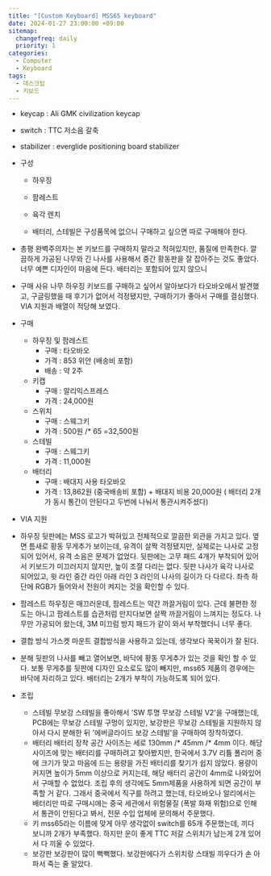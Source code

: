 ```yaml
---
title: "[Custom Keyboard] MSS65 keyboard"
date: 2024-01-27 23:00:00 +09:00
sitemap:
  changefreq: daily
  priority: 1
categories:
  - Computer
  - Keyboard
tags:
  - 데스크탑
  - 키보드
---
```


- keycap : Ali GMK civilization keycap
- switch : TTC 저소음 갈축
- stabilizer : everglide positioning board stabilizer
 
- 구성
	- 하우징
	- 팜레스트
	- 육각 렌치

	- 배터리, 스테빌은 구성품목에 없으니 구매하고 싶으면 따로 구매해야 한다. 

- 총평
	완벽주의자는 본 키보드를 구매하지 말라고 적혀있지만, 품질에 만족한다. 깔끔하게 가공된 나무와 긴 나사를 사용해서 중간 황동판을 잘 잡아주는 것도 좋았다. 너무 예쁜 디자인이 마음에 든다. 
	배터리는 포함되어 있지 않으니 
- 구매 사유
	나무 하우징 키보드를 구매하고 싶어서 알아보다가 타오바오에서 발견했고, 구글링했을 때 후기가 없어서 걱정됐지만, 구매하기가 좋아서 구매를 결심했다. VIA 지원과 배열이 적당해 보였다. 
		
- 구매
	- 하우징 및 팜레스트
		- 구매 : 타오바오
		- 가격 : 853 위안 (배송비 포함)
		- 배송 : 약 2주
	- 키캡
		- 구매 : 알리익스프레스
		- 가격 : 24,000원
	- 스위치
		- 구매 : 스웨그키
		- 가격 : 500원 /* 65  =32,500원
	- 스테빌 
		- 구매 : 스웨그키
		- 가격 : 11,000원
	- 배터리
		- 구매 : 배대지 사용 타오바오
		- 가격 : 13,862원 (중국배송비 포함) + 배대지 비용 20,000원 ( 배터리 2개가 동시 통간이 안된다고 두번에 나눠서 통관시켜주셨다)

- VIA 지원
- 하우징
	뒷판에는 MSS 로고가 박혀있고 전체적으로 깔끔한 외관을 가지고 있다. 옆면 틈새로 황동 무게추가 보이는데, 유격이 살짝 걱정됐지만, 실제로는 나사로 고정되어 있어서, 유격 소음은 문제가 없었다. 뒷판에는 고무 패드 4개가 부착되어 있어서 키보드가 미끄러지지 않지만, 높이 조절 다리는 없다. 뒷판 나사가 육각 나사로 되어있고, 윗 라인 중간 라인 아래 라인 3 라인의 나사의 길이가 다 다르다.
	좌측 하단에 RGB가 들어와서 전원이 켜지는 것을 확인할 수 있다. 
- 팜레스트
	하우징은 매끄러운데, 팜레스트는 약간 까끌거림이 있다. 근데 불편한 정도는 아니고 팜레스트를 습관처럼 만지다보면 살짝 까끌거림이 느껴지는 정도다. 나무만 가공되어 왔는데, 3M 미끄럼 방지 패드가 같이 와서 부착했더니 너무 좋다. 
- 결합 방식
	가스켓 마운트 결합방식을 사용하고 있는데, 생각보다 꾹꾹이가 잘 된다.

- 분해
	뒷판의 나사를 빼고 열어보면, 바닥에 황동 무게추가 있는 것을 확인 할 수 있다. 보통 무게추를 뒷판에 디자인 요소로도 많이 빼지만, mss65 제품의 경우에는 바닥에 자리하고 있다. 배터리는 2개가 부착이 가능하도록 되어 있다. 


- 조립
	- 스테빌
		무보강 스테빌을 좋아해서 'SW 투명 무보강 스테빌 V2'을 구매했는데, PCB에는 무보강 스테빌 구멍이 있지만, 보강판은 무보강 스테빌을 지원하지 않아서 다시 분해한 뒤 '에버글라이드 보강 스테빌'을 구매하여 장착하였다. 
	- 배터리
		배터리 장착 공간 사이즈는 세로 130mm /* 45mm /* 4mm 이다. 해당 사이즈에 맞는 배터리를 구매하려고 찾아봤지만, 한국에서 3.7V 리튬 폴리머 중에 크기가 맞고 마음에 드는 용량을 가진 배터리를 찾기가 쉽지 않았다. 용량이 커지면 높이가 5mm 이상으로 커지는데, 해당 배터리 공간이 4mm로 나와있어서 구매할 수 없었다. 조립 후의 생각에도 5mm제품을 사용하게 되면 공간이 부족할 거 같다. 
		그래서 중국에서 직구를 하려고 했는데, 타오바오나 알리에서는 배터리만 따로 구매시에는 중국 세관에서 위험물질 (폭발 화재 위험)으로 인해서 통관이 안된다고 봐서, 전문 수입 업체에 문의해서 주문했다. 
	- 키
		mss65라는 이름에 맞게 아무 생각없이 switch를 65개 주문했는데, 끼다 보니까 2개가 부족했다. 하지만 운이 좋게 TTC 저갈 스위치가 남는게 2개 있어서 다 끼울 수 있었다.
	- 보강판 
		보강판이 많이 뻑뻑했다. 보강판에다가 스위치랑 스태빌 끼우다가 손 아파서 죽는 줄 알았다.
